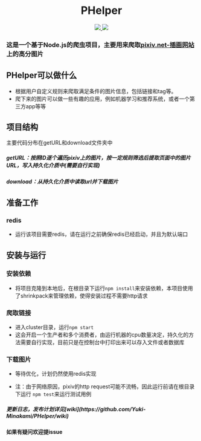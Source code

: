 
<h1 align="center">PHelper</h1>
 
<p align="center">
  <a title = "Building Status" href="https://travis-ci.org/Yuki-Minakami/PHelper">
    <img src="https://travis-ci.org/Yuki-Minakami/PHelper.svg?branch=master">
  </a>
  <a title = "license" href="https://github.com/ellerbrock/open-source-badge/">
      <img src="https://badges.frapsoft.com/os/mit/mit.svg?v=102">
    </a>
</p>

### 这是一个基于Node.js的爬虫项目，主要用来爬取[pixiv.net-插画网站](http://pixiv.net)上的高分图片

## PHelper可以做什么
* 根据用户自定义规则来爬取满足条件的图片信息，包括链接和tag等。<br/>
* 爬下来的图片可以做一些有趣的应用，例如机器学习和推荐系统，或者一个第三方app等等


## 项目结构
主要代码分布在getURL和download文件夹中
##### getURL：按照ID逐个遍历pixiv上的图片，按一定规则筛选后提取页面中的图片URL，写入持久化介质中(需要自行实现)
##### download：从持久化介质中读取url并下载图片



## 准备工作
### redis
* 运行该项目需要redis，请在运行之前确保redis已经启动，并且为默认端口


## 安装与运行
### 安装依赖

* 将项目克隆到本地后，在根目录下运行`npm install`来安装依赖，本项目使用了shrinkpack来管理依赖，使得安装过程不需要http请求


### 爬取链接
* 进入cluster目录，运行`npm start`
* 这会开启一个生产者和多个消费者，由运行机器的cpu数量决定，持久化的方法需要自行实现，目前只是在控制台中打印出来可以存入文件或者数据库

### 下载图片
* 等待优化，计划仍然使用redis实现

* 注：由于网络原因，pixiv的http request可能不流畅，因此运行前请在根目录下运行 `npm test`来运行测试用例



<h5>更新日志，发布计划详见[wiki](https://github.com/Yuki-Minakami/PHelper/wiki) 

  
#### 如果有疑问欢迎提issue





